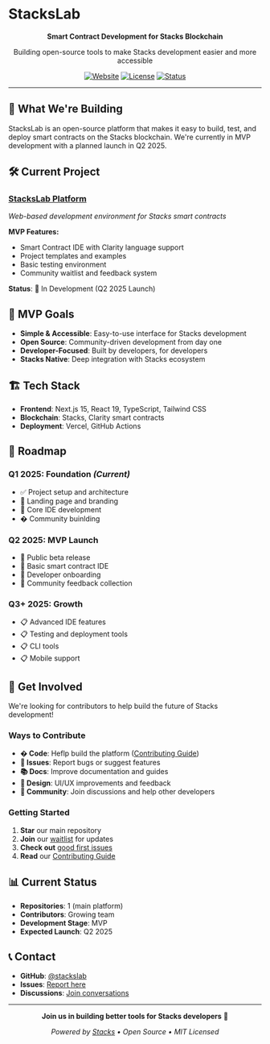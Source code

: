 # StacksLab

<div align="center">
  
  **Smart Contract Development for Stacks Blockchain**
  
  Building open-source tools to make Stacks development easier and more accessible
  
  [![Website](https://img.shields.io/badge/Website-Coming%20Soon-blue?style=flat-square)](#)
  [![License](https://img.shields.io/badge/License-MIT-green?style=flat-square)](LICENSE.md)
  [![Status](https://img.shields.io/badge/Status-MVP%20Development-orange?style=flat-square)](#)
</div>

---

## 🚀 What We're Building

StacksLab is an open-source platform that makes it easy to build, test, and deploy smart contracts on the Stacks blockchain. We're currently in MVP development with a planned launch in Q2 2025.

## 🛠️ Current Project

### [StacksLab Platform](https://github.com/stackslab/stackslab)
*Web-based development environment for Stacks smart contracts*

**MVP Features:**
- Smart Contract IDE with Clarity language support
- Project templates and examples
- Basic testing environment
- Community waitlist and feedback system

**Status**: 🚧 In Development (Q2 2025 Launch)

## 🎯 MVP Goals

- **Simple & Accessible**: Easy-to-use interface for Stacks development
- **Open Source**: Community-driven development from day one
- **Developer-Focused**: Built by developers, for developers
- **Stacks Native**: Deep integration with Stacks ecosystem

## 🏗️ Tech Stack

- **Frontend**: Next.js 15, React 19, TypeScript, Tailwind CSS
- **Blockchain**: Stacks, Clarity smart contracts
- **Deployment**: Vercel, GitHub Actions

## 📅 Roadmap

### Q1 2025: Foundation *(Current)*
- ✅ Project setup and architecture
- 🚧 Landing page and branding
- 🚧 Core IDE development
- � Community buinlding

### Q2 2025: MVP Launch
- 🎯 Public beta release
- 🎯 Basic smart contract IDE
- 🎯 Developer onboarding
- 🎯 Community feedback collection

### Q3+ 2025: Growth
- 📋 Advanced IDE features
- 📋 Testing and deployment tools
- 📋 CLI tools
- 📋 Mobile support

## 🤝 Get Involved

We're looking for contributors to help build the future of Stacks development!

### Ways to Contribute
- **� Code**: Heflp build the platform ([Contributing Guide](https://github.com/stackslab/stackslab/blob/main/CONTRIBUTING.md))
- **🐛 Issues**: Report bugs or suggest features
- **📚 Docs**: Improve documentation and guides
- **🎨 Design**: UI/UX improvements and feedback
- **💬 Community**: Join discussions and help other developers

### Getting Started
1. **Star** our main repository
2. **Join** our [waitlist](https://stackslab.dev) for updates
3. **Check out** [good first issues](https://github.com/stackslab/stackslab/labels/good%20first%20issue)
4. **Read** our [Contributing Guide](https://github.com/stackslab/stackslab/blob/main/CONTRIBUTING.md)

## 📊 Current Status

- **Repositories**: 1 (main platform)
- **Contributors**: Growing team
- **Development Stage**: MVP
- **Expected Launch**: Q2 2025

## 📞 Contact

- **GitHub**: [@stackslab](https://github.com/stackslab)
- **Issues**: [Report here](https://github.com/stackslab/stackslab/issues)
- **Discussions**: [Join conversations](https://github.com/orgs/stackslab/discussions)

---

<div align="center">

**Join us in building better tools for Stacks developers** 🚀

*Powered by [Stacks](https://stacks.co) • Open Source • MIT Licensed*

</div>